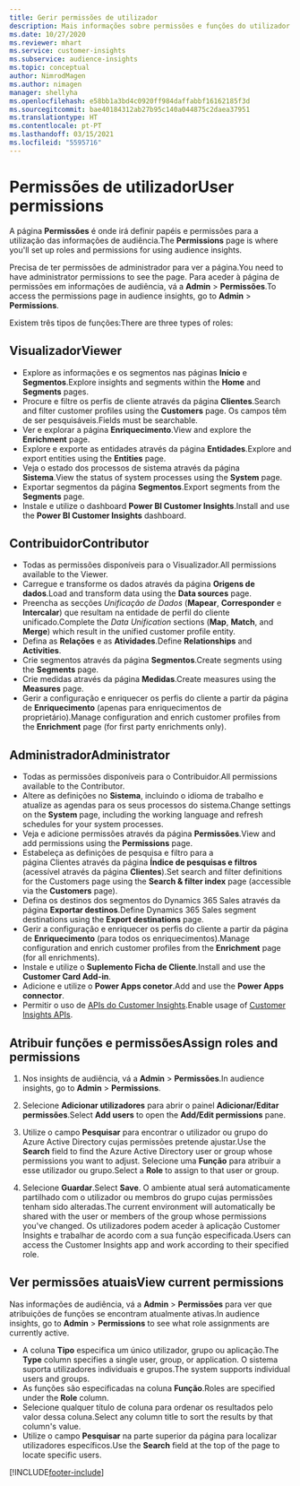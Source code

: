 ```yaml
---
title: Gerir permissões de utilizador
description: Mais informações sobre permissões e funções do utilizador.
ms.date: 10/27/2020
ms.reviewer: mhart
ms.service: customer-insights
ms.subservice: audience-insights
ms.topic: conceptual
author: NimrodMagen
ms.author: nimagen
manager: shellyha
ms.openlocfilehash: e58bb1a3bd4c0920ff984daffabbf16162185f3d
ms.sourcegitcommit: bae40184312ab27b95c140a044875c2daea37951
ms.translationtype: HT
ms.contentlocale: pt-PT
ms.lasthandoff: 03/15/2021
ms.locfileid: "5595716"
---
```

# <a name="user-permissions"></a><span data-ttu-id="57624-103">Permissões de utilizador</span><span class="sxs-lookup"><span data-stu-id="57624-103">User permissions</span></span>

<span data-ttu-id="57624-104">A página **Permissões** é onde irá definir papéis e permissões para a utilização das informações de audiência.</span><span class="sxs-lookup"><span data-stu-id="57624-104">The **Permissions** page is where you'll set up roles and permissions for using audience insights.</span></span>

<span data-ttu-id="57624-105">Precisa de ter permissões de administrador para ver a página.</span><span class="sxs-lookup"><span data-stu-id="57624-105">You need to have administrator permissions to see the page.</span></span> <span data-ttu-id="57624-106">Para aceder à página de permissões em informações de audiência, vá a **Admin** > **Permissões**.</span><span class="sxs-lookup"><span data-stu-id="57624-106">To access the permissions page in audience insights, go to **Admin** > **Permissions**.</span></span>

<span data-ttu-id="57624-107">Existem três tipos de funções:</span><span class="sxs-lookup"><span data-stu-id="57624-107">There are three types of roles:</span></span>

## <a name="viewer"></a><span data-ttu-id="57624-108">Visualizador</span><span class="sxs-lookup"><span data-stu-id="57624-108">Viewer</span></span>

- <span data-ttu-id="57624-109">Explore as informações e os segmentos nas páginas **Início** e **Segmentos**.</span><span class="sxs-lookup"><span data-stu-id="57624-109">Explore insights and segments within the **Home** and **Segments** pages.</span></span>
- <span data-ttu-id="57624-110">Procure e filtre os perfis de cliente através da página **Clientes**.</span><span class="sxs-lookup"><span data-stu-id="57624-110">Search and filter customer profiles using the **Customers** page.</span></span> <span data-ttu-id="57624-111">Os campos têm de ser pesquisáveis.</span><span class="sxs-lookup"><span data-stu-id="57624-111">Fields must be searchable.</span></span>
- <span data-ttu-id="57624-112">Ver e explorar a página **Enriquecimento**.</span><span class="sxs-lookup"><span data-stu-id="57624-112">View and explore the **Enrichment** page.</span></span>
- <span data-ttu-id="57624-113">Explore e exporte as entidades através da página **Entidades**.</span><span class="sxs-lookup"><span data-stu-id="57624-113">Explore and export entities using the **Entities** page.</span></span>
- <span data-ttu-id="57624-114">Veja o estado dos processos de sistema através da página **Sistema**.</span><span class="sxs-lookup"><span data-stu-id="57624-114">View the status of system processes  using the **System** page.</span></span>
- <span data-ttu-id="57624-115">Exportar segmentos da página **Segmentos**.</span><span class="sxs-lookup"><span data-stu-id="57624-115">Export segments from the **Segments** page.</span></span>
- <span data-ttu-id="57624-116">Instale e utilize o dashboard **Power BI Customer Insights**.</span><span class="sxs-lookup"><span data-stu-id="57624-116">Install and use the **Power BI Customer Insights** dashboard.</span></span>

## <a name="contributor"></a><span data-ttu-id="57624-117">Contribuidor</span><span class="sxs-lookup"><span data-stu-id="57624-117">Contributor</span></span>

- <span data-ttu-id="57624-118">Todas as permissões disponíveis para o Visualizador.</span><span class="sxs-lookup"><span data-stu-id="57624-118">All permissions available to the Viewer.</span></span>
- <span data-ttu-id="57624-119">Carregue e transforme os dados através da página **Origens de dados**.</span><span class="sxs-lookup"><span data-stu-id="57624-119">Load and transform data using the **Data sources** page.</span></span>
- <span data-ttu-id="57624-120">Preencha as secções *Unificação de Dados* (**Mapear**, **Corresponder** e **Intercalar**) que resultam na entidade de perfil do cliente unificado.</span><span class="sxs-lookup"><span data-stu-id="57624-120">Complete the *Data Unification* sections (**Map**, **Match**, and **Merge**) which result in the unified customer profile entity.</span></span>
- <span data-ttu-id="57624-121">Defina as **Relações** e as **Atividades**.</span><span class="sxs-lookup"><span data-stu-id="57624-121">Define **Relationships** and **Activities**.</span></span>
- <span data-ttu-id="57624-122">Crie segmentos através da página **Segmentos**.</span><span class="sxs-lookup"><span data-stu-id="57624-122">Create segments using the **Segments** page.</span></span>
- <span data-ttu-id="57624-123">Crie medidas através da página **Medidas**.</span><span class="sxs-lookup"><span data-stu-id="57624-123">Create measures using the **Measures** page.</span></span>
- <span data-ttu-id="57624-124">Gerir a configuração e enriquecer os perfis do cliente a partir da página de **Enriquecimento** (apenas para enriquecimentos de proprietário).</span><span class="sxs-lookup"><span data-stu-id="57624-124">Manage configuration and enrich customer profiles from the **Enrichment** page (for first party enrichments only).</span></span>

## <a name="administrator"></a><span data-ttu-id="57624-125">Administrador</span><span class="sxs-lookup"><span data-stu-id="57624-125">Administrator</span></span>

- <span data-ttu-id="57624-126">Todas as permissões disponíveis para o Contribuidor.</span><span class="sxs-lookup"><span data-stu-id="57624-126">All permissions available to the Contributor.</span></span>
- <span data-ttu-id="57624-127">Altere as definições no **Sistema**, incluindo o idioma de trabalho e atualize as agendas para os seus processos do sistema.</span><span class="sxs-lookup"><span data-stu-id="57624-127">Change settings on the **System** page, including the working language and refresh schedules for your system processes.</span></span>
- <span data-ttu-id="57624-128">Veja e adicione permissões através da página **Permissões**.</span><span class="sxs-lookup"><span data-stu-id="57624-128">View and add permissions using the **Permissions** page.</span></span>
- <span data-ttu-id="57624-129">Estabeleça as definições de pesquisa e filtro para a página Clientes através da página **Índice de pesquisas e filtros** (acessível através da página **Clientes**).</span><span class="sxs-lookup"><span data-stu-id="57624-129">Set search and filter definitions for the Customers page using the **Search & filter index** page (accessible via the **Customers** page).</span></span>
- <span data-ttu-id="57624-130">Defina os destinos dos segmentos do Dynamics 365 Sales através da página **Exportar destinos**.</span><span class="sxs-lookup"><span data-stu-id="57624-130">Define Dynamics 365 Sales segment destinations using the **Export destinations** page.</span></span>
- <span data-ttu-id="57624-131">Gerir a configuração e enriquecer os perfis do cliente a partir da página de **Enriquecimento** (para todos os enriquecimentos).</span><span class="sxs-lookup"><span data-stu-id="57624-131">Manage configuration and enrich customer profiles from the **Enrichment** page (for all enrichments).</span></span>
- <span data-ttu-id="57624-132">Instale e utilize o **Suplemento Ficha de Cliente**.</span><span class="sxs-lookup"><span data-stu-id="57624-132">Install and use the **Customer Card Add-in**.</span></span>
- <span data-ttu-id="57624-133">Adicione e utilize o **Power Apps conetor**.</span><span class="sxs-lookup"><span data-stu-id="57624-133">Add and use the **Power Apps connector**.</span></span>
- <span data-ttu-id="57624-134">Permitir o uso de [APIs do Customer Insights](apis.md).</span><span class="sxs-lookup"><span data-stu-id="57624-134">Enable usage of [Customer Insights APIs](apis.md).</span></span>

## <a name="assign-roles-and-permissions"></a><span data-ttu-id="57624-135">Atribuir funções e permissões</span><span class="sxs-lookup"><span data-stu-id="57624-135">Assign roles and permissions</span></span>

1. <span data-ttu-id="57624-136">Nos insights de audiência, vá a **Admin** > **Permissões**.</span><span class="sxs-lookup"><span data-stu-id="57624-136">In audience insights, go to **Admin** > **Permissions**.</span></span>

1. <span data-ttu-id="57624-137">Selecione **Adicionar utilizadores** para abrir o painel **Adicionar/Editar permissões**.</span><span class="sxs-lookup"><span data-stu-id="57624-137">Select **Add users** to open the **Add/Edit permissions** pane.</span></span>

1. <span data-ttu-id="57624-138">Utilize o campo **Pesquisar** para encontrar o utilizador ou grupo do Azure Active Directory cujas permissões pretende ajustar.</span><span class="sxs-lookup"><span data-stu-id="57624-138">Use the **Search** field to find the Azure Active Directory user or group whose permissions you want to adjust.</span></span> <span data-ttu-id="57624-139">Selecione uma **Função** para atribuir a esse utilizador ou grupo.</span><span class="sxs-lookup"><span data-stu-id="57624-139">Select a **Role** to assign to that user or group.</span></span>

1. <span data-ttu-id="57624-140">Selecione **Guardar**.</span><span class="sxs-lookup"><span data-stu-id="57624-140">Select **Save**.</span></span> <span data-ttu-id="57624-141">O ambiente atual será automaticamente partilhado com o utilizador ou membros do grupo cujas permissões tenham sido alteradas.</span><span class="sxs-lookup"><span data-stu-id="57624-141">The current environment will automatically be shared with the user or members of the group whose permissions you've changed.</span></span> <span data-ttu-id="57624-142">Os utilizadores podem aceder à aplicação Customer Insights e trabalhar de acordo com a sua função especificada.</span><span class="sxs-lookup"><span data-stu-id="57624-142">Users can access the Customer Insights app and work according to their specified role.</span></span>

## <a name="view-current-permissions"></a><span data-ttu-id="57624-143">Ver permissões atuais</span><span class="sxs-lookup"><span data-stu-id="57624-143">View current permissions</span></span>

<span data-ttu-id="57624-144">Nas informações de audiência, vá a **Admin** > **Permissões** para ver que atribuições de funções se encontram atualmente ativas.</span><span class="sxs-lookup"><span data-stu-id="57624-144">In audience insights, go to **Admin** > **Permissions** to see what role assignments are currently active.</span></span>

- <span data-ttu-id="57624-145">A coluna **Tipo** especifica um único utilizador, grupo ou aplicação.</span><span class="sxs-lookup"><span data-stu-id="57624-145">The **Type** column specifies a single user, group, or application.</span></span> <span data-ttu-id="57624-146">O sistema suporta utilizadores individuais e grupos.</span><span class="sxs-lookup"><span data-stu-id="57624-146">The system supports individual users and groups.</span></span>
- <span data-ttu-id="57624-147">As funções são especificadas na coluna **Função**.</span><span class="sxs-lookup"><span data-stu-id="57624-147">Roles are specified under the **Role** column.</span></span>
- <span data-ttu-id="57624-148">Selecione qualquer título de coluna para ordenar os resultados pelo valor dessa coluna.</span><span class="sxs-lookup"><span data-stu-id="57624-148">Select any column title to sort the results by that column's value.</span></span>
- <span data-ttu-id="57624-149">Utilize o campo **Pesquisar** na parte superior da página para localizar utilizadores específicos.</span><span class="sxs-lookup"><span data-stu-id="57624-149">Use the **Search** field at the top of the page to locate specific users.</span></span>


[!INCLUDE[footer-include](../includes/footer-banner.md)]